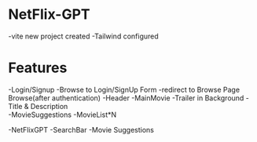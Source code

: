 # NetFlix-GPT

-vite new project created
-Tailwind configured

# Features

-Login/Signup
-Browse to Login/SignUp Form
-redirect to Browse Page
Browse(after authentication)
-Header
-MainMovie
-Trailer in Background
-Title & Description  
 -MovieSuggestions
-MovieList\*N

-NetFlixGPT
-SearchBar
-Movie Suggestions
